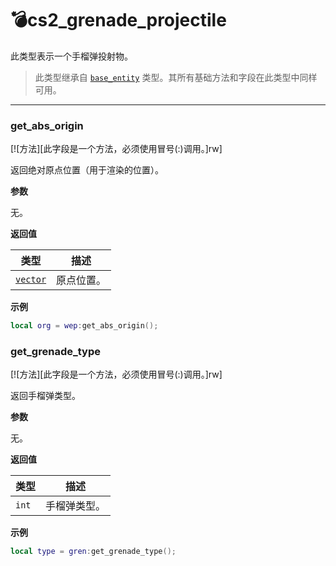 # 💣cs2_grenade_projectile

此类型表示一个手榴弹投射物。

> 此类型继承自 [`base_entity`](/api/entities/base-entity "此类型表示一个基础游戏实体。") 类型。其所有基础方法和字段在此类型中同样可用。

_________________

### get_abs_origin

[![方法][此字段是一个方法，必须使用冒号(:)调用。]rw]

返回绝对原点位置（用于渲染的位置）。

**参数**

无。

**返回值**

| 类型 | 描述 |
| ---- | ----------- |
| [`vector`](/api/common-types/vector "此类型是一个常见的3D向量 (x, y, z)。") | 原点位置。 |

**示例**

```lua
local org = wep:get_abs_origin();
```

### get_grenade_type

[![方法][此字段是一个方法，必须使用冒号(:)调用。]rw]

返回手榴弹类型。

**参数**

无。

**返回值**

| 类型 | 描述 |
| ---- | ----------- |
| `int` | 手榴弹类型。 |

**示例**

```lua
local type = gren:get_grenade_type();
``` 